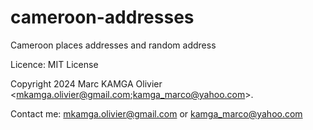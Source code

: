 # cameroon-addresses
Cameroon places addresses and random address

Licence: MIT License

Copyright 2024 Marc KAMGA Olivier <mkamga.olivier@gmail.com;kamga_marco@yahoo.com>.

Contact me: mkamga.olivier@gmail.com or kamga_marco@yahoo.com
